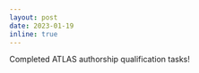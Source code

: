 ```yaml
---
layout: post
date: 2023-01-19
inline: true
---
```


Completed ATLAS authorship qualification tasks!
